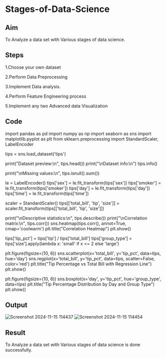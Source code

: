 # Stages-of-Data-Science
## Aim
To Analyze a data set with Various stages of data science.

## Steps
1.Choose your own dataset

2.Perform Data Preprocessing

3.Implement Data analysis.

4.Perform Feature Engineering process

5.Implement any two Advanced data Visualization 

## Code
import pandas as pd
import numpy as np
import seaborn as sns
import matplotlib.pyplot as plt
from sklearn.preprocessing import StandardScaler, LabelEncoder

tips = sns.load_dataset('tips')

print("Dataset preview:\n", tips.head())
print("\nDataset info:\n")
tips.info()

print("\nMissing values:\n", tips.isnull().sum())

le = LabelEncoder()
tips['sex'] = le.fit_transform(tips['sex'])
tips['smoker'] = le.fit_transform(tips['smoker'])
tips['day'] = le.fit_transform(tips['day'])
tips['time'] = le.fit_transform(tips['time'])

scaler = StandardScaler()
tips[['total_bill', 'tip', 'size']] = scaler.fit_transform(tips[['total_bill', 'tip', 'size']])

print("\nDescriptive statistics:\n", tips.describe())
print("\nCorrelation matrix:\n", tips.corr())
sns.heatmap(tips.corr(), annot=True, cmap='coolwarm')
plt.title("Correlation Heatmap")
plt.show()

tips['tip_pct'] = tips['tip'] / tips['total_bill']
tips['group_type'] = tips['size'].apply(lambda x: 'small' if x <= 2 else 'large')

plt.figure(figsize=(10, 6))
sns.scatterplot(x='total_bill', y='tip_pct', data=tips, hue='day')
sns.regplot(x='total_bill', y='tip_pct', data=tips, scatter=False, color='red')
plt.title("Tip Percentage vs Total Bill with Regression Line")
plt.show()

plt.figure(figsize=(10, 6))
sns.boxplot(x='day', y='tip_pct', hue='group_type', data=tips)
plt.title("Tip Percentage Distribution by Day and Group Type")
plt.show()

## Output

![Screenshot 2024-11-15 114437](https://github.com/user-attachments/assets/cc8f5e1c-c023-41ea-948d-8cd219760a22)
![Screenshot 2024-11-15 114454](https://github.com/user-attachments/assets/329c311a-5d82-4434-90ce-72dce75f4f2a)


## Result
To Analyze a data set with Various stages of data science is done successfully.
